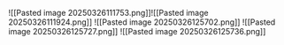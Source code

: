 ![[Pasted image 20250326111753.png]]![[Pasted image 20250326111924.png]]
![[Pasted image 20250326125702.png]]
![[Pasted image 20250326125727.png]]
![[Pasted image 20250326125736.png]]